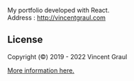 My portfolio developed with React.  
Address : http://vincentgraul.com

## License

Copyright (©) 2019 - 2022 Vincent Graul

[More information here.](https://github.com/vincentgraul/portfolio/blob/master/LICENSE.md)
